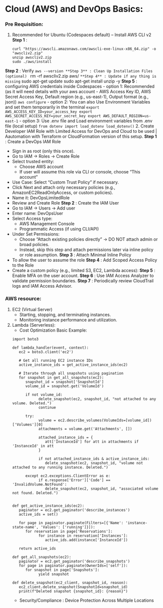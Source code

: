 # Cloud (AWS) and DevOps Basics:

### Pre Requisition:

1. Recommended for Ubuntu (Codespaces default) – Install AWS CLI v2 
 **Step 1** : 
    ```
    curl "https://awscli.amazonaws.com/awscli-exe-linux-x86_64.zip" -o "awscliv2.zip"
    unzip awscliv2.zip
    sudo ./aws/install
    ```
 **Step 2** : Verify
    ```
    aws --version
 **Step 3** : Clean Up Installation Files (optional) 
    ```
    rm -rf awscliv2.zip aws/
    ```
 **Step 4** : Update if any thing is missing
    ```
    sudo apt-get update
    sudo apt-get install unzip -y
 **Step 5** : configuring AWS credentials inside Codespaces 
    - option 1: Recommended (as it will need details with your aws account - AWS Access Key ID, AWS Secret Access Key, Default region (e.g., us-east-1), Output format (e.g., json))
    ```
        aws configure
    ```
    - option 2: You can also Use Environment Variables and set them temporarily in the terminal
    ```
    export AWS_ACCESS_KEY_ID=your_access_key
    export AWS_SECRET_ACCESS_KEY=your_secret_key
    export AWS_DEFAULT_REGION=us-east-1
    ```
    - option 3: Use .env file and Load environment variables from .env file (local setup) 
    ```
    from dotenv import load_dotenv
    load_dotenv()
    ```
2. Create Developer IAM Role with Limited Access for DevOps and Cloud to be used | Aautomation with Terraform or CloudFormation version of this setup.
**Step 1** : Create a DevOps IAM Role
   - Sign in as root (only this once).
   - Go to IAM → Roles → Create Role
   - Select trusted entity:
      - Choose AWS account
      - If user will assume this role via CLI or console, choose “This account”
   - Use Case: Select “Custom Trust Policy” if necessary.
   - Click Next and attach only necessary policies (e.g., AmazonEC2ReadOnlyAccess, or custom policies).
   - Name it: DevOpsLimitedRole
   - Review and Create Role
**Step 2** : Create the IAM User
   - Go to IAM → Users → Add user
   - Enter name: DevOpsUser
   - Select Access type:
      - AWS Management Console
      - Programmatic Access (if using CLI/API)
   - Under Set Permissions:
      - Choose “Attach existing policies directly” → DO NOT attach admin or broad policies.
      - Instead, skip this step and attach permissions later via inline policy or role assumption.
**Step 3** : Attach Minimal Inline Policy
   - To allow the user to assume the role
**Step 4** : Add Scoped Access Policy to the Role
   - Create a custom policy (e.g., limited S3, EC2, Lambda access):
**Step 5** : Enable MFA on the user account.
**Step 6** : Use IAM Access Analyzer to validate permission boundaries.
**Step 7** : Periodically review CloudTrail logs and IAM Access Advisor.

### AWS resource:

1. EC2 (Virtual Server) 
   - Starting, stopping, and terminating instances.
   - Monitoring instance performance and utilization.
2. Lambda (Serverless): 
   - Cost Optimization Basic Example:
   ```
   import boto3

   def lambda_handler(event, context):
      ec2 = boto3.client('ec2')

      # Get all running EC2 instance IDs
      active_instance_ids = get_active_instance_ids(ec2)

      # Iterate through all snapshots using pagination
      for snapshot in get_all_snapshots(ec2):
         snapshot_id = snapshot['SnapshotId']
         volume_id = snapshot.get('VolumeId')

         if not volume_id:
               delete_snapshot(ec2, snapshot_id, "not attached to any volume. Deleted.")
               continue

         try:
               volume = ec2.describe_volumes(VolumeIds=[volume_id])['Volumes'][0]
               attachments = volume.get('Attachments', [])

               attached_instance_ids = {
                  att['InstanceId'] for att in attachments if 'InstanceId' in att
               }

               if not attached_instance_ids & active_instance_ids:
                  delete_snapshot(ec2, snapshot_id, "volume not attached to any running instance. Deleted.")

         except ec2.exceptions.ClientError as e:
               if e.response['Error']['Code'] == 'InvalidVolume.NotFound':
                  delete_snapshot(ec2, snapshot_id, "associated volume not found. Deleted.")


   def get_active_instance_ids(ec2):
      paginator = ec2.get_paginator('describe_instances')
      active_ids = set()

      for page in paginator.paginate(Filters=[{'Name': 'instance-state-name', 'Values': ['running']}]):
         for reservation in page['Reservations']:
               for instance in reservation['Instances']:
                  active_ids.add(instance['InstanceId'])

      return active_ids

   def get_all_snapshots(ec2):
      paginator = ec2.get_paginator('describe_snapshots')
      for page in paginator.paginate(OwnerIds=['self']):
         for snapshot in page['Snapshots']:
               yield snapshot

   def delete_snapshot(ec2_client, snapshot_id, reason):
      ec2_client.delete_snapshot(SnapshotId=snapshot_id)
      print(f"Deleted snapshot {snapshot_id}: {reason}")
   ```
   - Security/Compliance : Device Protection Across Multiple Locations
